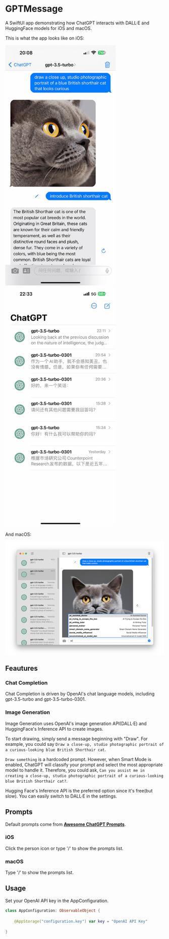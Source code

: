 # GPTMessage
A SwiftUI app demonstrating how ChatGPT interacts with DALL·E and HuggingFace models for iOS and macOS.

This is what the app looks like on iOS:
<p float="left">
  <img src="screenshot.jpg" width="350" />
  <img src="screenshot1.jpg" width="350" /> 
</p>

And macOS:
<p float="left">
  <img src="screenshot_macOS.jpg" width="900"/>
</p>

## Feautures
### Chat Completion

Chat Completion is driven by OpenAI's chat language models, including gpt-3.5-turbo and gpt-3.5-turbo-0301.
### Image Generation

Image Generation uses OpenAI's image generation API(DALL·E) and HuggingFace's Inference API to create images.

To start drawing, simply send a message beginning with "Draw". For example, you could say `Draw a close-up, studio photographic portrait of a curious-looking blue British Shorthair cat`.

`Draw something` is a hardcoded prompt. However, when Smart Mode is enabled, ChatGPT will classify your prompt and select the most appropriate model to handle it. Therefore, you could ask, `Can you assist me in creating a close-up, studio photographic portrait of a curious-looking blue British Shorthair cat?`.

Hugging Face's Inference API is the preferred option since it's free(but slow). You can easily switch to DALL·E in the settings.

## Prompts

Default prompts come from **[Awesome ChatGPT Prompts](https://github.com/f/awesome-chatgpt-prompts)**.

### iOS

Click the person icon or type '/' to show the prompts list.

### macOS

Type '/' to show the prompts list.

## Usage

Set your OpenAI API key in the AppConfiguration.

```swift
class AppConfiguration: ObservableObject {
        
    @AppStorage("configuration.key") var key = "OpenAI API Key"
    
}
```
